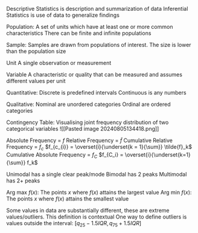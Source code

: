 Descriptive Statistics is description and summarization of data
Inferential Statistics is use of data to generalize findings 

Population:
	A set of units which have at least one or more common characteristics 
	There can be finite and infinite populations

Sample:
	Samples are drawn from populations of interest. The size is lower than the population size

Unit
	A single observation or measurement

Variable
	A characteristic or quality that can be measured and assumes different values per unit

Quantitative:
	Discrete is predefined intervals
	Continuous is any numbers

Qualitative:
	Nominal are unordered categories
	Ordinal are ordered categories

Contingency Table:
	Visualising joint frequency distribution of two categorical variables
	![[Pasted image 20240805134418.png]]

Absolute Frequency = $f$
Relative Frequency = $\tilde f$
Cumulative Relative Frequency = $f_c$
	$f_{c_{i}} = \overset{i}{\underset{k = 1}{\sum}} \tilde{f}_k$
Cumulative Absolute Frequency = $f_C$
	$f_{C_i} = \overset{i}{\underset{k=1}{\sum}} f_k$

Unimodal has a single clear peak/mode
Bimodal has 2 peaks
Multimodal has 2+ peaks

Arg max $f(x)$:
	The points $x$ where $f(x)$ attains the largest value
Arg min $f(x)$:
	The points $x$ where $f(x)$ attains the smallest value

Some values in data are substantially different, these are extreme values/outliers. This definition is contextual 
One way to define outliers is values outside the interval:
	$[q_{25} - 1.5 IQR, q_{75} + 1.5 IQR]$

